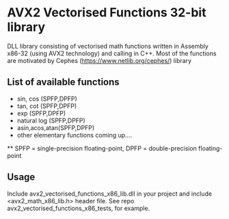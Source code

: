 # AVX2 Vectorised Functions 32-bit library
DLL library consisting of vectorised math functions written in Assembly x86-32 (using AVX2 technology) and calling in C++.
Most of the functions are motivated by Cephes (https://www.netlib.org/cephes/) library

## List of available functions
* sin, cos (SPFP,DPFP)
* tan, cot (SPFP,DPFP)
* exp (SPFP,DPFP)
* natural log (SPFP,DPFP)
* asin,acos,atan(SPFP,DPFP)
* other elementary functions coming up....

** SPFP = single-precision floating-point, DPFP = double-precision floating-point

## Usage
Include avx2_vectorised_functions_x86_lib.dll in your project and include <avx2_math_x86_lib.h> header file.
See repo avx2_vectorised_functions_x86_tests, for example.
